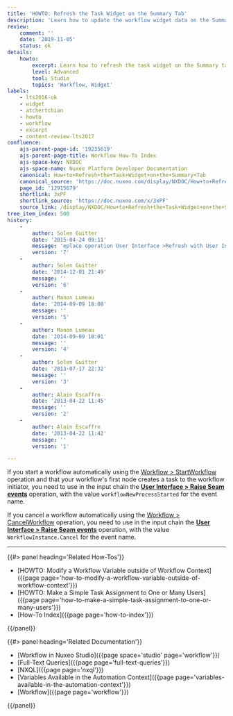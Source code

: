 ```yaml
---
title: 'HOWTO: Refresh the Task Widget on the Summary Tab'
description: 'Learn how to update the workflow widget data on the Summary tab'
review:
    comment: ''
    date: '2019-11-05'
    status: ok
details:
    howto:
        excerpt: Learn how to refresh the task widget on the Summary tab.
        level: Advanced
        tool: Studio
        topics: 'Workflow, Widget'
labels:
    - lts2016-ok
    - widget
    - atchertchian
    - howto
    - workflow
    - excerpt
    - content-review-lts2017
confluence:
    ajs-parent-page-id: '19235619'
    ajs-parent-page-title: Workflow How-To Index
    ajs-space-key: NXDOC
    ajs-space-name: Nuxeo Platform Developer Documentation
    canonical: How+to+Refresh+the+Task+Widget+on+the+Summary+Tab
    canonical_source: 'https://doc.nuxeo.com/display/NXDOC/How+to+Refresh+the+Task+Widget+on+the+Summary+Tab'
    page_id: '12915679'
    shortlink: 3xPF
    shortlink_source: 'https://doc.nuxeo.com/x/3xPF'
    source_link: /display/NXDOC/How+to+Refresh+the+Task+Widget+on+the+Summary+Tab
tree_item_index: 500
history:
    -
        author: Solen Guitter
        date: '2015-04-24 09:11'
        message: 'eplace operation User Interface >Refresh with User Interface > Raise Seam event'
        version: '7'
    -
        author: Solen Guitter
        date: '2014-12-01 21:49'
        message: ''
        version: '6'
    -
        author: Manon Lumeau
        date: '2014-09-09 18:08'
        message: ''
        version: '5'
    -
        author: Manon Lumeau
        date: '2014-09-09 18:01'
        message: ''
        version: '4'
    -
        author: Solen Guitter
        date: '2013-07-17 22:32'
        message: ''
        version: '3'
    -
        author: Alain Escaffre
        date: '2013-04-22 11:45'
        message: ''
        version: '2'
    -
        author: Alain Escaffre
        date: '2013-04-22 11:42'
        message: ''
        version: '1'

---
```


If you start a workflow automatically using the [Workflow > StartWorkflow](http://explorer.nuxeo.org/nuxeo/site/distribution/current/viewOperation/Context.StartWorkflow) operation and that your workflow's first node creates a task to the workflow initiator, you need to use in the input chain the **[User Interface > Raise Seam events](http://explorer.nuxeo.com/nuxeo/site/distribution/current/viewOperation/Seam.RaiseEvents)** operation, with the value `workflowNewProcessStarted` for the event name.

If you cancel a workflow automatically using the [Workflow > CancelWorkflow](http://explorer.nuxeo.com/nuxeo/site/distribution/server-10.10/viewOperation/WorkflowInstance.Cancel) operation, you need to use in the input chain the **[User Interface > Raise Seam events](http://explorer.nuxeo.com/nuxeo/site/distribution/current/viewOperation/Seam.RaiseEvents)** operation, with the value `WorkflowInstance.Cancel` for the event name.

* * *

<div class="row" data-equalizer data-equalize-on="medium"><div class="column medium-6">{{#> panel heading='Related How-Tos'}}

- [HOWTO: Modify a Workflow Variable outside of Workflow Context]({{page page='how-to-modify-a-workflow-variable-outside-of-workflow-context'}})
- [HOWTO: Make a Simple Task Assignment to One or Many Users]({{page page='how-to-make-a-simple-task-assignment-to-one-or-many-users'}})
- [How-To Index]({{page page='how-to-index'}})

{{/panel}}</div><div class="column medium-6">{{#> panel heading='Related Documentation'}}

- [Workflow in Nuxeo Studio]({{page space='studio' page='workflow'}})
- [Full-Text Queries]({{page page='full-text-queries'}})
- [NXQL]({{page page='nxql'}})
- [Variables Available in the Automation Context]({{page page='variables-available-in-the-automation-context'}})
- [Workflow]({{page page='workflow'}})

{{/panel}}</div></div>
